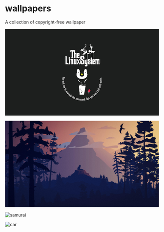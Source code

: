 # wallpapers
A collection of copyright-free wallpaper

![The Linux Way](TheLinuxWay.jpg "wallpaper")

![cat_forest](cat_forest.jpg "wallpaper")

![samurai](samurai.png "wallpaper")

![car](car.jpg "wallpaper")
